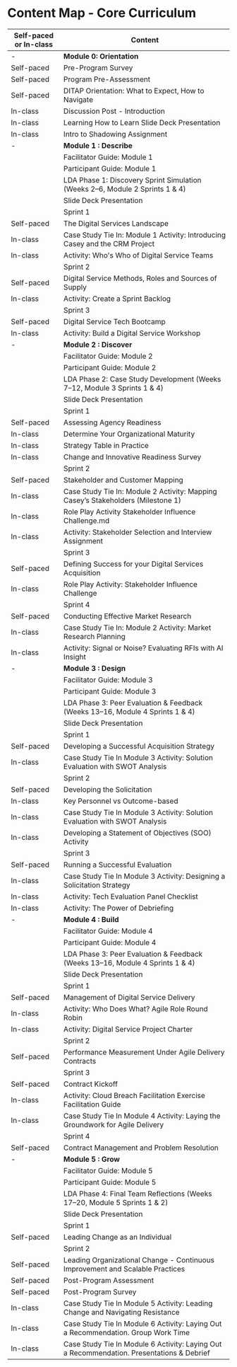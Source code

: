 # Content Map - Core Curriculum

| Self-paced or In-class | Content                                            |
|------------------------|----------------------------------------------------|
| -                      | **Module 0: Orientation**                          |
| Self-paced             | Pre-Program Survey                                 |
| Self-paced             | Program Pre-Assessment                             |
| Self-paced             | DITAP Orientation: What to Expect, How to Navigate |
| In-class               | Discussion Post - Introduction                     |
| In-class               | Learning How to Learn Slide Deck Presentation      |
| In-class               | Intro to Shadowing Assignment                      |
| -                      | **Module 1 : Describe**                            |
|                        | Facilitator Guide: Module 1                        |
|                        | Participant Guide: Module 1                        |
|                        | LDA Phase 1: Discovery Sprint Simulation (Weeks 2–6, Module 2 Sprints 1 & 4) |
|                        | Slide Deck Presentation                            |
|                        | Sprint 1                                           |
| Self-paced             | The Digital Services Landscape                     |
| In-class               | Case Study Tie In: Module 1 Activity: Introducing Casey and the CRM Project |
| In-class               | Activity: Who's Who of Digital Service Teams       |
|                        | Sprint 2                                           |
| Self-paced             | Digital Service Methods, Roles and Sources of Supply |
| In-class               | Activity: Create a Sprint Backlog                  |
|                        | Sprint 3                                           |
| Self-paced             | Digital Service Tech Bootcamp                      |
| In-class               | Activity: Build a Digital Service Workshop         |
| -                      | **Module 2 : Discover**                            |
|                        | Facilitator Guide: Module 2                        |
|                        | Participant Guide: Module 2                        |
|                        | LDA Phase 2: Case Study Development (Weeks 7–12, Module 3 Sprints 1 & 4) |
|                        | Slide Deck Presentation                            |
|                        | Sprint 1                                           |
| Self-paced             | Assessing Agency Readiness                         |
| In-class               | Determine Your Organizational Maturity             |
| In-class               | Strategy Table in Practice                         |
| In-class               | Change and Innovative Readiness Survey             |
|                        | Sprint 2                                           |
| Self-paced             | Stakeholder and Customer Mapping                   |
| In-class               | Case Study Tie In: Module 2 Activity: Mapping Casey’s Stakeholders (Milestone 1) |
| In-class               | Role Play Activity Stakeholder Influence Challenge.md |
| In-class               | Activity: Stakeholder Selection and Interview Assignment |
|                        | Sprint 3                                           |
| Self-paced             | Defining Success for your Digital Services Acquisition |
| In-class               | Role Play Activity: Stakeholder Influence Challenge|
|                        | Sprint 4                                           |
| Self-paced             | Conducting Effective Market Research               |
| In-class               | Case Study Tie In: Module 2 Activity: Market Research Planning |
| In-class               | Activity: Signal or Noise? Evaluating RFIs with AI Insight |
| -                      | **Module 3 : Design**                              |
|                        | Facilitator Guide: Module 3                        |
|                        | Participant Guide: Module 3                        |
|                        | LDA Phase 3: Peer Evaluation & Feedback (Weeks 13–16, Module 4 Sprints 1 & 4) |
|                        | Slide Deck Presentation                            |
|                        | Sprint 1                                           |
| Self-paced             | Developing a Successful Acquisition Strategy       |
| In-class               | Case Study Tie In Module 3 Activity: Solution Evaluation with SWOT Analysis |
|                        | Sprint 2                                           |
| Self-paced             | Developing the Solicitation                        |
| In-class               | Key Personnel vs Outcome-based                     |
| In-class               | Case Study Tie In Module 3 Activity: Solution Evaluation with SWOT Analysis|
| In-class               | Developing a Statement of Objectives (SOO) Activity |
|                        | Sprint 3                                           |
| Self-paced             | Running a Successful Evaluation                    |
| In-class               | Case Study Tie In Module 3 Activity: Designing a Solicitation Strategy 
| In-class               | Activity: Tech Evaluation Panel Checklist          |
| In-class               | Activity: The Power of Debriefing                  |
| -                      | **Module 4 : Build**                               |
|                        | Facilitator Guide: Module 4                        |
|                        | Participant Guide: Module 4                        |
|                        | LDA Phase 3: Peer Evaluation & Feedback (Weeks 13–16, Module 4 Sprints 1 & 4) |
|                        | Slide Deck Presentation                            |
|                        | Sprint 1                                           |
| Self-paced             | Management of Digital Service Delivery             |
| In-class               | Activity: Who Does What? Agile Role Round Robin    | 
| In-class               | Activity: Digital Service Project Charter          |
|                        | Sprint 2                                           |
| Self-paced             | Performance Measurement Under Agile Delivery Contracts |
|                        | Sprint 3                                           |
| Self-paced             | Contract Kickoff                                   |
| In-class               | Activity: Cloud Breach Facilitation Exercise Facilitation Guide |
| In-class               | Case Study Tie In Module 4 Activity: Laying the Groundwork for Agile Delivery |
|                        | Sprint 4                                           |
| Self-paced             | Contract Management and Problem Resolution         |
| -                      | **Module 5 : Grow**                                |
|                        | Facilitator Guide: Module 5                        |
|                        | Participant Guide: Module 5                        |
|                        | LDA Phase 4: Final Team Reflections (Weeks 17–20, Module 5 Sprints 1 & 2) |
|                        | Slide Deck Presentation                            |
|                        | Sprint 1                                           |
| Self-paced             | Leading Change as an Individual                    |
|                        | Sprint 2                                           |
| Self-paced             | Leading Organizational Change - Continuous Improvement and Scalable Practices|
| Self-paced             | Post-Program Assessment                            |
| Self-paced             | Post-Program Survey                                |
| In-class               | Case Study Tie In Module 5 Activity: Leading Change and Navigating Resistance |
| In-class               | Case Study Tie In Module 6 Activity: Laying Out a Recommendation. Group Work Time |
| In-class               | Case Study Tie In Module 6 Activity: Laying Out a Recommendation. Presentations & Debrief|
